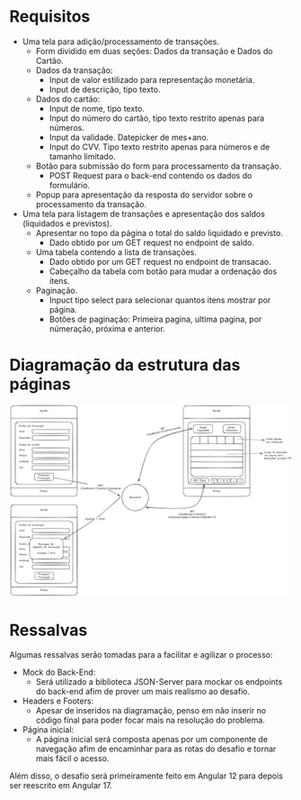 # Requisitos

- Uma tela para adição/processamento de transações.
  - Form dividido em duas seções: Dados da transação e Dados do Cartão.
  - Dados da transação:
    - Input de valor estilizado para representação monetária.
    - Input de descrição, tipo texto.
  - Dados do cartão:
    - Input de nome, tipo texto.
    - Input do número do cartão, tipo texto restrito apenas para números.
    - Input da validade. Datepicker de mes+ano.
    - Input do CVV. Tipo texto restrito apenas para números e de tamanho limitado.
  - Botão para submissão do form para processamento da transação.
    - POST Request para o back-end contendo os dados do formulário.
  - Popup para apresentação da resposta do servidor sobre o processamento da transação.
- Uma tela para listagem de transações e apresentação dos saldos (liquidados e previstos).
  - Apresentar no topo da página o total do saldo liquidado e previsto.
    - Dado obtido por um GET request no endpoint de saldo.
  - Uma tabela contendo a lista de transações.
    - Dado obtido por um GET request no endpoint de transacao.
    - Cabeçalho da tabela com botão para mudar a ordenação dos itens.
  - Paginação.
    - Inpuct tipo select para selecionar quantos itens mostrar por página.
    - Botões de paginação: Primeira pagina, ultima pagina, por númeração, próxima e anterior.

# Diagramação da estrutura das páginas

![Diagrama das páginas](./diagram.png)

# Ressalvas

Algumas ressalvas serão tomadas para a facilitar e agilizar o processo:

- Mock do Back-End:
  - Será utilizado a biblioteca JSON-Server para mockar os endpoints do back-end afim de prover um mais realismo ao desafio.
- Headers e Footers:
  - Apesar de inseridos na diagramação, penso em não inserir no código final para poder focar mais na resolução do problema.
- Página inicial:
  - A página inicial será composta apenas por um componente de navegação afim de encaminhar para as rotas do desafio e tornar mais fácil o acesso.

Além disso, o desafio será primeiramente feito em Angular 12 para depois ser reescrito em Angular 17.
